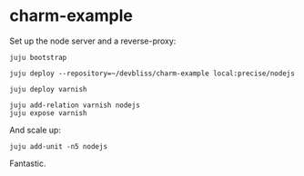 charm-example
=============

Set up the node server and a reverse-proxy:

    juju bootstrap 
    
    juju deploy --repository=~/devbliss/charm-example local:precise/nodejs

    juju deploy varnish

    juju add-relation varnish nodejs
    juju expose varnish

And scale up:

    juju add-unit -n5 nodejs

Fantastic.
